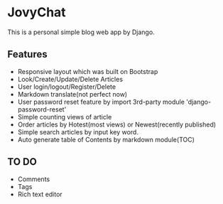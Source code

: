 # JovyChat

This is a personal simple blog web app by Django.

## Features
- Responsive layout which was built on Bootstrap
- Look/Create/Update/Delete Articles
- User login/logout/Register/Delete
- Markdown translate(not perfect now)
- User password reset feature by import 3rd-party module 'django-password-reset'
- Simple counting views of article
- Order articles by Hotest(most views) or Newest(recently published)
- Simple search articles by input key word.
- Auto generate table of Contents by markdown module(TOC)

## TO DO
- Comments
- Tags
- Rich text editor